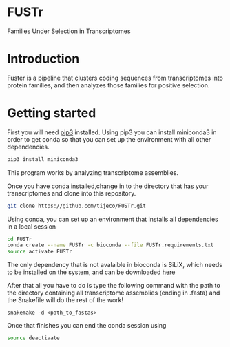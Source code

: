 # FUSTr
Families Under Selection in Transcriptomes
# Introduction  
Fuster is a pipeline that clusters coding sequences from transcriptomes into protein families, and then analyzes those families for positive selection.

# Getting started

First you will need [pip3](http://stackoverflow.com/questions/6587507/how-to-install-pip-with-python-3/6587528#6587528) installed.
Using pip3 you can install miniconda3 in order to get conda so that you can set up the environment with all other dependencies.
```bash
pip3 install miniconda3
```
This program works by analyzing transcriptome assemblies.


Once you have conda installed,change in to the directory that has your transcriptomes and clone into this repository.

```bash
git clone https://github.com/tijeco/FUSTr.git
```


Using conda, you can set up an environment that installs all dependencies in a local session

```bash
cd FUSTr
conda create --name FUSTr -c bioconda --file FUSTr.requirements.txt
source activate FUSTr
```

The only dependency that is not avalaible in bioconda is SiLiX, which needs to be installed on the system, and can be downloaded [here](http://lbbe.univ-lyon1.fr/Download,3009.html?lang=fr)


After that all you have to do is type the following command with the path to the directory containing all transcriptome assemblies (ending in .fasta) and the Snakefile will do the rest of the work!

```
snakemake -d <path_to_fastas>
```
Once that finishes you can end the conda session using

```bash
source deactivate  
```
